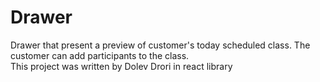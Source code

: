 # Drawer
Drawer that present a preview of customer's today scheduled class. The customer can add participants to the class. \
This project was written by Dolev Drori in react library

